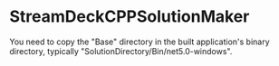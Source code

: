 # StreamDeckCPPSolutionMaker

You need to copy the "Base" directory in the built application's binary directory, typically "SolutionDirectory/Bin/net5.0-windows".

